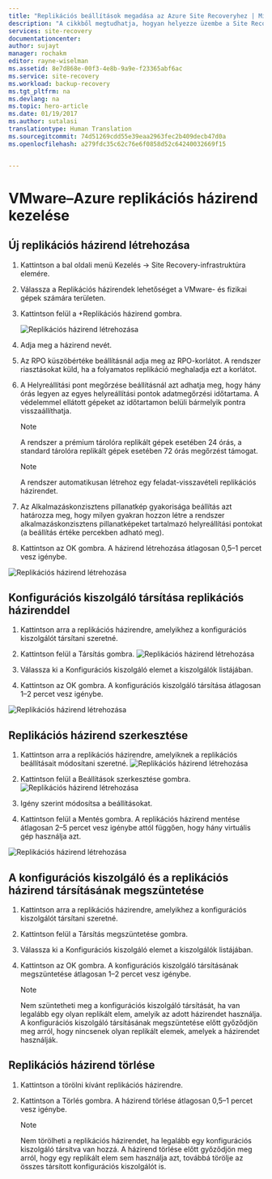 ```yaml
---
title: "Replikációs beállítások megadása az Azure Site Recoveryhez | Microsoft Docs"
description: "A cikkből megtudhatja, hogyan helyezze üzembe a Site Recovery-t a VMM-felhőben futó Hyper-V virtuális gépek Azure-ba történő replikálása, feladatátvétele és helyreállítása érdekében."
services: site-recovery
documentationcenter: 
author: sujayt
manager: rochakm
editor: rayne-wiselman
ms.assetid: 8e7d868e-00f3-4e8b-9a9e-f23365abf6ac
ms.service: site-recovery
ms.workload: backup-recovery
ms.tgt_pltfrm: na
ms.devlang: na
ms.topic: hero-article
ms.date: 01/19/2017
ms.author: sutalasi
translationtype: Human Translation
ms.sourcegitcommit: 74d51269cdd55e39eaa2963fec2b409decb47d0a
ms.openlocfilehash: a279fdc35c62c76e6f0858d52c64240032669f15


---
```

# <a name="manage-replication-policy-for-vmware-to-azure"></a>VMware–Azure replikációs házirend kezelése


## <a name="create-a-new-replication-policy"></a>Új replikációs házirend létrehozása

1. Kattintson a bal oldali menü Kezelés -> Site Recovery-infrastruktúra elemére. 
2. Válassza a Replikációs házirendek lehetőséget a VMware- és fizikai gépek számára területen.
3. Kattintson felül a +Replikációs házirend gombra.

    ![Replikációs házirend létrehozása](./media/site-recovery-setup-replication-settings-vmware/createpolicy.png)

4. Adja meg a házirend nevét.

5. Az RPO küszöbértéke beállításnál adja meg az RPO-korlátot. A rendszer riasztásokat küld, ha a folyamatos replikáció meghaladja ezt a korlátot.
6. A Helyreállítási pont megőrzése beállításnál azt adhatja meg, hogy hány órás legyen az egyes helyreállítási pontok adatmegőrzési időtartama. A védelemmel ellátott gépeket az időtartamon belüli bármelyik pontra visszaállíthatja. 

    > [!NOTE] 
    > A rendszer a prémium tárolóra replikált gépek esetében 24 órás, a standard tárolóra replikált gépek esetében 72 órás megőrzést támogat.
    
    > [!NOTE] 
    > A rendszer automatikusan létrehoz egy feladat-visszavételi replikációs házirendet.

7. Az Alkalmazáskonzisztens pillanatkép gyakorisága beállítás azt határozza meg, hogy milyen gyakran hozzon létre a rendszer alkalmazáskonzisztens pillanatképeket tartalmazó helyreállítási pontokat (a beállítás értéke percekben adható meg).

8. Kattintson az OK gombra. A házirend létrehozása átlagosan 0,5–1 percet vesz igénybe.

![Replikációs házirend létrehozása](./media/site-recovery-setup-replication-settings-vmware/Creating-Policy.png)

## <a name="associate-configuration-server-with-replication-policy"></a>Konfigurációs kiszolgáló társítása replikációs házirenddel
1. Kattintson arra a replikációs házirendre, amelyikhez a konfigurációs kiszolgálót társítani szeretné.
2. Kattintson felül a Társítás gombra.
![Replikációs házirend létrehozása](./media/site-recovery-setup-replication-settings-vmware/Associate-CS-1.PNG)

3. Válassza ki a Konfigurációs kiszolgáló elemet a kiszolgálók listájában.
4. Kattintson az OK gombra. A konfigurációs kiszolgáló társítása átlagosan 1–2 percet vesz igénybe.

![Replikációs házirend létrehozása](./media/site-recovery-setup-replication-settings-vmware/Associate-CS-2.png)

## <a name="edit-replication-policy"></a>Replikációs házirend szerkesztése
1. Kattintson arra a replikációs házirendre, amelyiknek a replikációs beállításait módosítani szeretné.
![Replikációs házirend létrehozása](./media/site-recovery-setup-replication-settings-vmware/Select-Policy.png)

2. Kattintson felül a Beállítások szerkesztése gombra.
![Replikációs házirend létrehozása](./media/site-recovery-setup-replication-settings-vmware/Edit-Policy.png)

3. Igény szerint módosítsa a beállításokat.
4. Kattintson felül a Mentés gombra. A replikációs házirend mentése átlagosan 2–5 percet vesz igénybe attól függően, hogy hány virtuális gép használja azt.

![Replikációs házirend létrehozása](./media/site-recovery-setup-replication-settings-vmware/Save-Policy.png)

## <a name="dissociate-configuration-server-from-replication-policy"></a>A konfigurációs kiszolgáló és a replikációs házirend társításának megszüntetése
1. Kattintson arra a replikációs házirendre, amelyikhez a konfigurációs kiszolgálót társítani szeretné.
2. Kattintson felül a Társítás megszüntetése gombra.
3. Válassza ki a Konfigurációs kiszolgáló elemet a kiszolgálók listájában.
4. Kattintson az OK gombra. A konfigurációs kiszolgáló társításának megszüntetése átlagosan 1–2 percet vesz igénybe.
    
    > [!NOTE] 
    > Nem szüntetheti meg a konfigurációs kiszolgáló társítását, ha van legalább egy olyan replikált elem, amelyik az adott házirendet használja. A konfigurációs kiszolgáló társításának megszüntetése előtt győződjön meg arról, hogy nincsenek olyan replikált elemek, amelyek a házirendet használják.

## <a name="delete-replication-policy"></a>Replikációs házirend törlése 

1. Kattintson a törölni kívánt replikációs házirendre.
2. Kattintson a Törlés gombra. A házirend törlése átlagosan 0,5–1 percet vesz igénybe.

    > [!NOTE] 
    > Nem törölheti a replikációs házirendet, ha legalább egy konfigurációs kiszolgáló társítva van hozzá. A házirend törlése előtt győződjön meg arról, hogy egy replikált elem sem használja azt, továbbá törölje az összes társított konfigurációs kiszolgálót is.


<!--HONumber=Jan17_HO4-->


